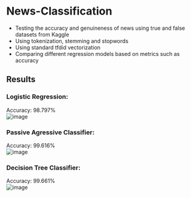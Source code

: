 # News-Classification
- Testing the accuracy and genuineness of news using true and false datasets from Kaggle
- Using tokenization, stemming and stopwords
- Using standard tfdid vectorization
- Comparing different regression models based on metrics such as accuracy

## Results
### Logistic Regression:
Accuracy: 98.797% <br>
![image](https://github.com/user-attachments/assets/70d9a93b-dec4-4d5f-a8bd-33e2273c2dbf)

### Passive Agressive Classifier:
Accuracy: 99.616% <br>
![image](https://github.com/user-attachments/assets/fd374c9c-92ff-45a0-ad6a-9936b893ec92)

### Decision Tree Classifier:
Accuracy: 99.661% <br>
![image](https://github.com/user-attachments/assets/1eba6e1f-fa35-40c2-aa83-ad7a6ae3f826)
